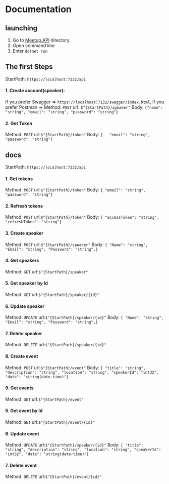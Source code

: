 # Documentation

## launching
1. Go to [Meetup.API](Meetup/Meetup.API) directory.
2. Open command line
3. Enter `dotnet run`

## The first Steps
StartPath: `https://localhost:7132/api`

#### 1. Create account(speaker):
If you prefer Swagger => `https://localhost:7132/swagger/index.html`,
if you prefer Postman =>
Method: `POST`
url: `$"{StartPath}/speaker"`
Body: 
`{"name": "string",
  "email": "string",
  "password": "string"}`
#### 2. Get Token
Method: `POST`
url:`$"{StartPath}/token"`
Body: `{  
  "email": "string",
  "password": "string"}`

## docs
StartPath: `https://localhost:7132/api`

#### 1. Get tokens
Method: `POST`
url:`$"{StartPath}/token"`
Body:
`{ "email": "string",
  "password": "string"}`

#### 2. Refresh tokens
Method: `POST`
url:`$"{StartPath}/token"`
Body:
`{ "accessToken": "string",
  "refreshToken": "string"}`

#### 3. Create speaker
Method: `POST`
url:`$"{StartPath}/speaker"`
Body:
`{ "Name": "string",
  "Email": "string",
  "Password": "string",}`

#### 4. Get speakers
Method: `GET`
url:`$"{StartPath}/speaker"`

#### 5. Get speaker by Id
Method: `GET`
url:`$"{StartPath}/speaker/{id}"`

#### 6. Update speaker
Method: `UPDATE`
url:`$"{StartPath}/speaker/{id}"`
Body:
`{ "Name": "string",
  "Email": "string",
  "Password": "string",}`

#### 7. Delete speaker
Method: `DELETE`
url:`$"{StartPath}/speaker/{id}"`

#### 8. Create event
Method: `POST`
url:`$"{StartPath}/event"`
Body:
`{ "title": "string",
  "description": "string",
  "location": "string",
  "speakerId": "int32",
  "date": "string(date-time)"}`

#### 9. Get events
Method: `GET`
url:`$"{StartPath}/event"`

#### 5. Get event by Id
Method: `GET`
url:`$"{StartPath}/event/{id}"`

#### 6. Update event
Method: `UPDATE`
url:`$"{StartPath}/speaker/{id}"`
Body:
`{ "title": "string",
  "description": "string",
  "location": "string",
  "speakerId": "int32",
  "date": "string(date-time)"}`

#### 7. Delete event
Method: `DELETE`
url:`$"{StartPath}/event/{id}"`